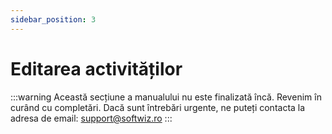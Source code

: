 ```yaml
---
sidebar_position: 3
---
```


# Editarea activităților

:::warning
Această secțiune a manualului nu este finalizată încă. Revenim în curând cu completări. Dacă sunt întrebări urgente, ne puteți contacta la adresa de email: support@softwiz.ro
:::